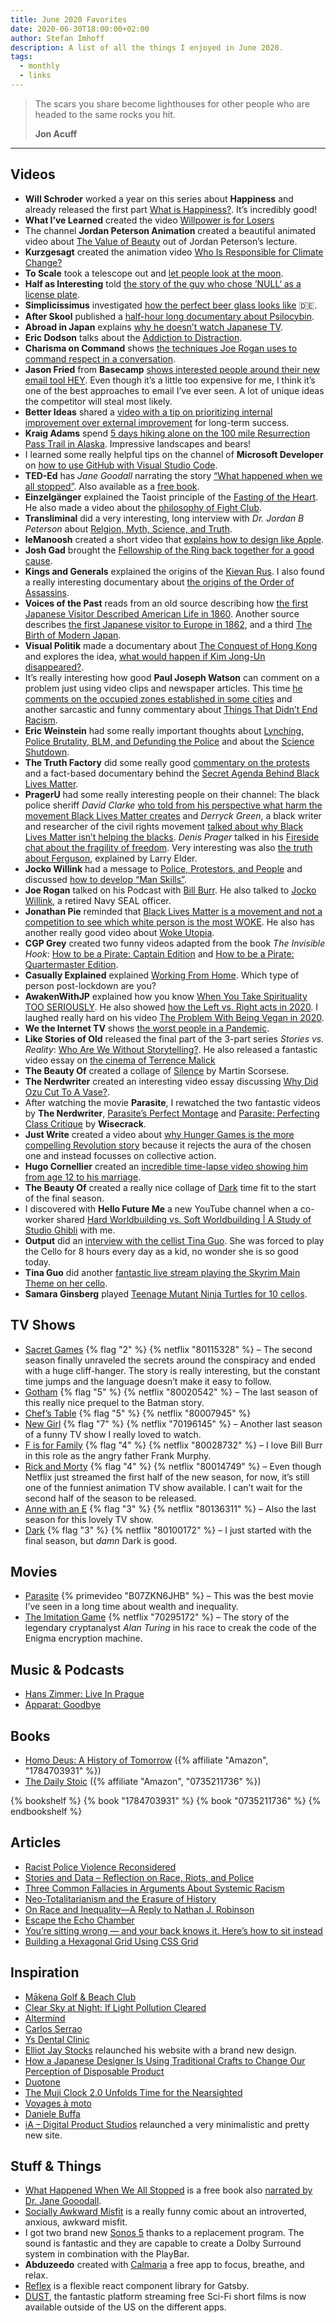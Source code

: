 ```yaml
---
title: June 2020 Favorites
date: 2020-06-30T18:00:00+02:00
author: Stefan Imhoff
description: A list of all the things I enjoyed in June 2020.
tags:
  - monthly
  - links
---
```


> The scars you share become lighthouses for other people who are headed to the same rocks you hit.
>
> **Jon Acuff**

---

## Videos

- **Will Schroder** worked a year on this series about **Happiness** and already released the first part [What is Happiness?](https://youtu.be/5f0ilA4tjJ0). It’s incredibly good!
- **What I’ve Learned** created the video [Willpower is for Losers](https://youtu.be/k2Wcu6aGyz8)
- The channel **Jordan Peterson Animation** created a beautiful animated video about [The Value of Beauty](https://youtu.be/Hi2MJ9D_f9E) out of Jordan Peterson’s lecture.
- **Kurzgesagt** created the animation video [Who Is Responsible for Climate Change?](https://youtu.be/ipVxxxqwBQw)
- **To Scale** took a telescope out and [let people look at the moon](https://youtu.be/XCrJ3NflOpE&feature=emb_title).
- **Half as Interesting** told [the story of the guy who chose ’NULL‘ as a license plate](https://youtu.be/_c1am8NSx_s).
- **Simplicissimus** investigated [how the perfect beer glass looks like](https://youtu.be/SvNFE_X5QeU) 🇩🇪.
- **After Skool** published a [half-hour long documentary about Psilocybin](https://youtu.be/dBWRnzPddYA).
- **Abroad in Japan** explains [why he doesn’t watch Japanese TV](https://youtu.be/mtnVU4BU39E).
- **Eric Dodson** talks about the [Addiction to Distraction](https://youtu.be/B6DNhubBqvE).
- **Charisma on Command** shows [the techniques Joe Rogan uses to command respect in a conversation](https://youtu.be/IXgfUk0WmDE).
- **Jason Fried** from **Basecamp** [shows interested people around their new email tool HEY](https://youtu.be/UCeYTysLyGI). Even though it’s a little too expensive for me, I think it’s one of the best approaches to email I’ve ever seen. A lot of unique ideas the competitor will steal most likely.
- **Better Ideas** shared a [video with a tip on prioritizing internal improvement over external improvement](https://youtu.be/6U06IfrhN6k) for long-term success.
- **Kraig Adams** spend [5 days hiking alone on the 100 mile Resurrection Pass Trail in Alaska](https://youtu.be/8Ch2vBkVUQQ). Impressive landscapes and bears!
- I learned some really helpful tips on the channel of **Microsoft Developer** on [how to use GitHub with Visual Studio Code](https://youtu.be/k43Wl1lPAO4).
- **TED-Ed** has _Jane Goodall_ narrating the story [“What happened when we all stopped”](https://youtu.be/gX0HOy8Pi54). Also available as a [free book](https://whathappenedwhenweallstopped.com/).
- **Einzelgänger** explained the Taoist principle of the [Fasting of the Heart](https://youtu.be/sOIWYYDzFHQ). He also made a video about the [philosophy of Fight Club](https://www.youtube.com/watch?v=Q03frcLDXWk).
- **Transliminal** did a very interesting, long interview with _Dr. Jordan B Peterson_ about [Relgion, Myth, Science, and Truth](https://youtu.be/07Ys4tQPRis).
- **leManoosh** created a short video that [explains how to design like Apple](https://youtu.be/z2RwSbxVpY4).
- **Josh Gad** brought the [Fellowship of the Ring back together for a good cause](https://youtu.be/l_U0S6x_kCs).
- **Kings and Generals** explained the origins of the [Kievan Rus](https://youtu.be/W3CvfrmHpt4). I also found a really interesting documentary about [the origins of the Order of Assassins](https://www.youtube.com/watch?v=vG8qmlKdRjs).
- **Voices of the Past** reads from an old source describing how [the first Japanese Visitor Described American Life in 1860](https://youtu.be/IvPxCuIspWs). Another source describes [the first Japanese visitor to Europe in 1862](https://www.youtube.com/watch?v=drIt0EIIteA), and a third [The Birth of Modern Japan](https://www.youtube.com/watch?v=4Wv5615ppOY).
- **Visual Politik** made a documentary about [The Conquest of Hong Kong](https://youtu.be/0Ufk6ICrmKg) and explores the idea, [what would happen if Kim Jong-Un disappeared?](https://www.youtube.com/watch?v=9P7KYZ8GOAE).
- It’s really interesting how good **Paul Joseph Watson** can comment on a problem just using video clips and newspaper articles. This time [he comments on the occupied zones established in some cities](https://youtu.be/aEWjQOnrZRg) and another sarcastic and funny commentary about [Things That Didn’t End Racism](https://www.youtube.com/watch?v=pvFmju2Qhyw).
- **Eric Weinstein** had some really important thoughts about [Lynching, Police Brutality, BLM, and Defunding the Police](https://youtu.be/PfAumoTIeik) and about the [Science Shutdown](https://www.youtube.com/watch?v=EQjBZVssr1I).
- **The Truth Factory** did some really good [commentary on the protests](https://youtu.be/_FqSPRoc4KQ) and a fact-based documentary behind the [Secret Agenda Behind Black Lives Matter](https://www.youtube.com/watch?v=7jznWeGHj3o).
- **PragerU** had some really interesting people on their channel: The black police sheriff _David Clarke_ [who told from his perspective what harm the movement Black Lives Matter creates](https://youtu.be/tCibKUTdrTQ) and _Derryck Green_, a black writer and researcher of the civil rights movement [talked about why Black Lives Matter isn’t helping the blacks](https://www.youtube.com/watch?v=zxLi-6RtmUQ). _Denis Prager_ talked in his [Fireside chat about the fragility of freedom](https://www.youtube.com/watch?v=rb7ANgWPNXs). Very interesting was also [the truth about Ferguson](https://www.youtube.com/watch?v=vQt48Q0qbKA), explained by Larry Elder.
- **Jocko Willink** had a message to [Police, Protestors, and People](https://youtu.be/MBLji5dMS_k) and discussed [how to develop “Man Skills”](https://www.youtube.com/watch?v=ayeMEyLHRvE).
- **Joe Rogan** talked on his Podcast with [Bill Burr](https://youtu.be/GO_rW0Bvy1I). He also talked to [Jocko Willink](https://www.youtube.com/watch?v=bL5RzI5LyVc), a retired Navy SEAL officer.
- **Jonathan Pie** reminded that [Black Lives Matter is a movement and not a competition to see which white person is the most WOKE](https://youtu.be/CVNGau3M5_s). He also has another really good video about [Woke Utopia](https://www.youtube.com/watch?v=e5TVLEaqqdI).
- **CGP Grey** created two funny videos adapted from the book <cite>The Invisible Hook</cite>: [How to be a Pirate: Captain Edition](https://youtu.be/3YFeE1eDlD0) and [How to be a Pirate: Quartermaster Edition](https://www.youtube.com/watch?v=T0fAznO1wA8).
- **Casually Explained** explained [Working From Home](https://youtu.be/td-OFKT-GPk). Which type of person post-lockdown are you?
- **AwakenWithJP** explained how you know [When You Take Spirituality TOO SERIOUSLY](https://youtu.be/OWasfmnMdyc). He also showed [how the Left vs. Right acts in 2020](https://www.youtube.com/watch?v=o7A-MLVEeMA). I laughed really hard on his video [The Problem With Being Vegan in 2020](https://www.youtube.com/watch?v=u7g9tXKOxZY).
- **We the Internet TV** shows [the worst people in a Pandemic](https://youtu.be/7q8p-zjEe00).
- **Like Stories of Old** released the final part of the 3-part series _Stories vs. Reality_: [Who Are We Without Storytelling?](https://youtu.be/1sWdBo-k2iA). He also released a fantastic video essay on [the cinema of Terrence Malick](https://www.youtube.com/watch?v=Oohg3LZd898)
- **The Beauty Of** created a collage of [Silence](https://youtu.be/x8w2_E3M7zk) by Martin Scorsese.
- **The Nerdwriter** created an interesting video essay discussing [Why Did Ozu Cut To A Vase?](https://youtu.be/TcfZCCm4eIo).
- After watching the movie **Parasite**, I rewatched the two fantastic videos by **The Nerdwriter**, [Parasite’s Perfect Montage](https://youtu.be/ma1rD2OP85c) and [Parasite: Perfecting Class Critique](https://www.youtube.com/watch?v=oDz2dbXivDU&t=321s) by **Wisecrack**.
- **Just Write** created a video about [why Hunger Games is the more compelling Revolution story](https://youtu.be/xLY59czUHxs) because it rejects the aura of the chosen one and instead focusses on collective action.
- **Hugo Cornellier** created an [incredible time-lapse video showing him from age 12 to his marriage](https://youtu.be/65nfbW-27ps).
- **The Beauty Of** created a really nice collage of [Dark](https://youtu.be/CYz-RUe4HH8) time fit to the start of the final season.
- I discovered with **Hello Future Me** a new YouTube channel when a co-worker shared [Hard Worldbuilding vs. Soft Worldbuilding | A Study of Studio Ghibli](https://youtu.be/gcyrrTud3x4) with me.
- **Output** did an [interview with the cellist Tina Guo](https://youtu.be/2MyI-XKA91M). She was forced to play the Cello for 8 hours every day as a kid, no wonder she is so good today.
- **Tina Guo** did another [fantastic live stream playing the Skyrim Main Theme on her cello](https://youtu.be/UQrUCkBWQME).
- **Samara Ginsberg** played [Teenage Mutant Ninja Turtles for 10 cellos](https://youtu.be/nK-Vx8Sf-2E).

## TV Shows

- [Sacret Games](https://www.themoviedb.org/tv/79352-sacred-games) {% flag "2" %} {% netflix "80115328" %} – The second season finally unraveled the secrets around the conspiracy and ended with a huge cliff-hanger. The story is really interesting, but the constant time jumps and the language doesn’t make it easy to follow.
- [Gotham](https://www.themoviedb.org/tv/60708-gotham) {% flag "5" %} {% netflix "80020542" %} – The last season of this really nice prequel to the Batman story.
- [Chef’s Table](https://www.themoviedb.org/tv/62391-chef-s-table) {% flag "5" %} {% netflix "80007945" %}
- [New Girl](https://www.themoviedb.org/tv/1420-new-girl) {% flag "7" %} {% netflix "70196145" %} – Another last season of a funny TV show I really loved to watch.
- [F is for Family](https://www.themoviedb.org/tv/63522-f-is-for-family) {% flag "4" %} {% netflix "80028732" %} – I love Bill Burr in this role as the angry father Frank Murphy.
- [Rick and Morty](https://www.themoviedb.org/tv/60625-rick-and-morty) {% flag "4" %} {% netflix "80014749" %} – Even though Netflix just streamed the first half of the new season, for now, it’s still one of the funniest animation TV show available. I can’t wait for the second half of the season to be released.
- [Anne with an E](https://www.themoviedb.org/tv/70785-anne) {% flag "3" %} {% netflix "80136311" %} – Also the last season for this lovely TV show.
- [Dark](https://www.themoviedb.org/tv/70523-dark) {% flag "3" %} {% netflix "80100172" %} – I just started with the final season, but _damn_ Dark is good.

## Movies

- [Parasite](https://www.themoviedb.org/movie/496243) {% primevideo "B07ZKN6JHB" %} – This was the best movie I’ve seen in a long time about wealth and inequality.
- [The Imitation Game](https://www.themoviedb.org/movie/205596-the-imitation-game) {% netflix "70295172" %} – The story of the legendary cryptanalyst _Alan Turing_ in his race to creak the code of the Enigma encryption machine.

## Music & Podcasts

- [Hans Zimmer: Live In Prague](https://open.spotify.com/album/0yhQBaWmkWfbfpkUrbahAC?si=D7dot1OvRDSIOOq9y7ZLmg)
- [Apparat: Goodbye](https://open.spotify.com/track/4VxaUj96W2jw9UOtKHu51p?si=YD1UDrAKQ0yws-9jE0Y1nw)

## Books

- [Homo Deus: A History of Tomorrow](https://www.goodreads.com/book/show/31138556-homo-deus) ({% affiliate "Amazon", "1784703931" %})
- [The Daily Stoic](https://www.goodreads.com/book/show/29093292-the-daily-stoic) ({% affiliate "Amazon", "0735211736" %})

{% bookshelf %}
{% book "1784703931" %}
{% book "0735211736" %}
{% endbookshelf %}

## Articles

- [Racist Police Violence Reconsidered](https://quillette.com/2020/06/11/racist-police-violence-reconsidered/)
- [Stories and Data – Reflection on Race, Riots, and Police](https://www.city-journal.org/reflections-on-race-riots-and-police)
- [Three Common Fallacies in Arguments About Systemic Racism](https://areomagazine.com/2020/06/16/three-common-fallacies-in-arguments-about-systemic-racism/)
- [Neo-Totalitarianism and the Erasure of History](https://quillette.com/2020/06/26/neo-totalitarianism-and-the-erasure-of-history/)
- [On Race and Inequality—A Reply to Nathan J. Robinson](https://quillette.com/2020/06/27/on-race-and-inequality-a-reply-to-nathan-j-robinson/)
- [Escape the Echo Chamber](https://aeon.co/essays/why-its-as-hard-to-escape-an-echo-chamber-as-it-is-to-flee-a-cult)
- [You’re sitting wrong — and your back knows it. Here’s how to sit instead](https://ideas.ted.com/youre-sitting-wrong-and-your-back-knows-it-heres-how-to-sit-instead/)
- [Building a Hexagonal Grid Using CSS Grid](https://ninjarockstar.dev/css-hex-grids/)

## Inspiration

- [Mākena Golf & Beach Club](https://makenagolfandbeachclub.com/)
- [Clear Sky at Night: If Light Pollution Cleared](https://www.underluckystars.com/if-light-pollution-cleared)
- [Altermind](https://altermind.com/)
- [Carlos Serrao](http://www.carlosserrao.com/)
- [Ys Dental Clinic](https://www.ys-dc.jp/)
- [Elliot Jay Stocks](https://elliotjaystocks.com/) relaunched his website with a brand new design.
- [How a Japanese Designer Is Using Traditional Crafts to Change Our Perception of Disposable Product](https://www.yankodesign.com/2020/06/11/how-a-japanese-designer-is-using-traditional-crafts-to-change-our-perception-of-disposable-product-designs/)
- [Duotone](https://duotone.io/)
- [The Muji Clock 2.0 Unfolds Time for the Nearsighted](https://design-milk.com/the-muji-clock-2-0-unfolds-time-for-the-nearsighted/)
- [Voyages à moto](https://viragesmoto.com/)
- [Daniele Buffa](https://danielebuffa.me/)
- [iA – Digital Product Studios](https://ia.net/) relaunched a very minimalistic and pretty new site.

## Stuff & Things

- [What Happened When We All Stopped](https://whathappenedwhenweallstopped.com/) is a free book also [narrated by Dr. Jane Gooodall](https://youtu.be/gX0HOy8Pi54).
- [Socially Awkward Misfit](https://www.sociallyawkwardmisfit.com/) is a really funny comic about an introverted, anxious, awkward misfit.
- I got two brand new [Sonos 5](https://www.sonos.com/shop/five.html) thanks to a replacement program. The sound is fantastic and they are capable to create a Dolby Surround system in combination with the PlayBar.
- **Abduzeedo** created with [Calmaria](https://calmaria.app/) a free app to focus, breathe, and relax.
- [Reflex](https://reflexjs.org/) is a flexible react component library for Gatsby.
- [DUST](https://www.watchdustx.com/), the fantastic platform streaming free Sci-Fi short films is now available outside of the US on the different apps.
